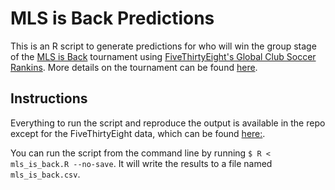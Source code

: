MLS is Back Predictions
=======================

This is an R script to generate predictions for who will win the group stage
of the [MLS is Back](https://www.mlssoccer.com/mls-is-back-tournament)
tournament using 
[FiveThirtyEight's Global Club Soccer Rankins](https://projects.fivethirtyeight.com/global-club-soccer-rankings/).
More details on the tournament can be found 
[here](https://www.mlssoccer.com/mls-is-back-tournament/tournament-structure).

Instructions
------------
Everything to run the script and reproduce the output is available in the repo
except for the FiveThirtyEight data, which can be found 
[here:](https://data.fivethirtyeight.com/#soccer-spi). 

You can run the script from the command line by running 
`$ R < mls_is_back.R --no-save`. It will write the results to a file named
`mls_is_back.csv`.

